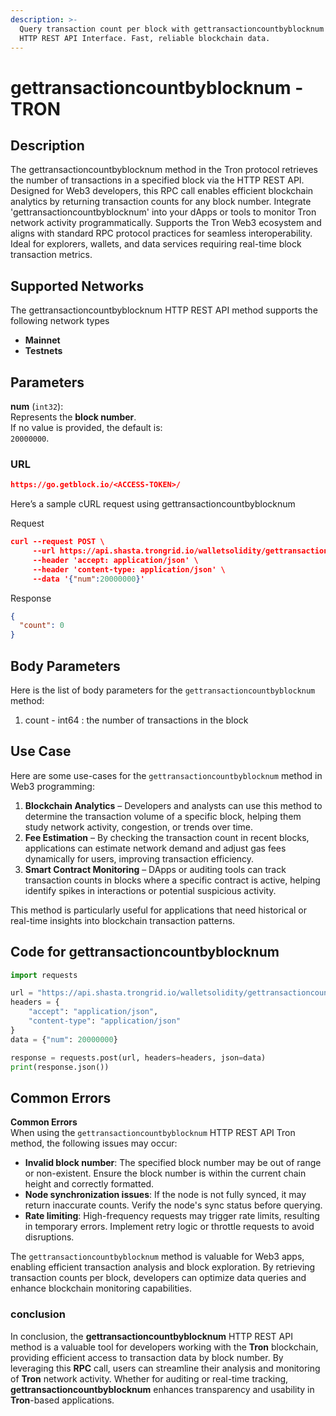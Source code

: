 ```yaml
---
description: >-
  Query transaction count per block with gettransactioncountbyblocknum in Tron's
  HTTP REST API Interface. Fast, reliable blockchain data.
---
```


# gettransactioncountbyblocknum - TRON

## Description

The gettransactioncountbyblocknum method in the Tron protocol retrieves the number of transactions in a specified block via the HTTP REST API. Designed for Web3 developers, this RPC call enables efficient blockchain analytics by returning transaction counts for any block number. Integrate 'gettransactioncountbyblocknum' into your dApps or tools to monitor Tron network activity programmatically. Supports the Tron Web3 ecosystem and aligns with standard RPC protocol practices for seamless interoperability. Ideal for explorers, wallets, and data services requiring real-time block transaction metrics.

## Supported Networks

The gettransactioncountbyblocknum HTTP REST API method supports the following network types

* **Mainnet**
* **Testnets**

## Parameters

**num** (`int32`):\
Represents the **block number**.\
If no value is provided, the default is:\
`20000000`.

### URL

```json
https://go.getblock.io/<ACCESS-TOKEN>/
```

Here’s a sample cURL request using gettransactioncountbyblocknum

Request

```json
curl --request POST \
     --url https://api.shasta.trongrid.io/walletsolidity/gettransactioncountbyblocknum \
     --header 'accept: application/json' \
     --header 'content-type: application/json' \
     --data '{"num":20000000}' 
```

Response

```json
{
  "count": 0
}
```

## Body Parameters

Here is the list of body parameters for the `gettransactioncountbyblocknum` method:

1. count - int64 : the number of transactions in the block

## Use Case

Here are some use-cases for the `gettransactioncountbyblocknum` method in Web3 programming:

1. **Blockchain Analytics** – Developers and analysts can use this method to determine the transaction volume of a specific block, helping them study network activity, congestion, or trends over time.
2. **Fee Estimation** – By checking the transaction count in recent blocks, applications can estimate network demand and adjust gas fees dynamically for users, improving transaction efficiency.
3. **Smart Contract Monitoring** – DApps or auditing tools can track transaction counts in blocks where a specific contract is active, helping identify spikes in interactions or potential suspicious activity.

This method is particularly useful for applications that need historical or real-time insights into blockchain transaction patterns.

## Code for gettransactioncountbyblocknum

```python
import requests

url = "https://api.shasta.trongrid.io/walletsolidity/gettransactioncountbyblocknum"
headers = {
    "accept": "application/json",
    "content-type": "application/json"
}
data = {"num": 20000000}

response = requests.post(url, headers=headers, json=data)
print(response.json())
```

## Common Errors

**Common Errors**\
When using the `gettransactioncountbyblocknum` HTTP REST API Tron method, the following issues may occur:

* **Invalid block number**: The specified block number may be out of range or non-existent. Ensure the block number is within the current chain height and correctly formatted.
* **Node synchronization issues**: If the node is not fully synced, it may return inaccurate counts. Verify the node's sync status before querying.
* **Rate limiting**: High-frequency requests may trigger rate limits, resulting in temporary errors. Implement retry logic or throttle requests to avoid disruptions.

The `gettransactioncountbyblocknum` method is valuable for Web3 apps, enabling efficient transaction analysis and block exploration. By retrieving transaction counts per block, developers can optimize data queries and enhance blockchain monitoring capabilities.

### conclusion

In conclusion, the **gettransactioncountbyblocknum** HTTP REST API method is a valuable tool for developers working with the **Tron** blockchain, providing efficient access to transaction data by block number. By leveraging this **RPC** call, users can streamline their analysis and monitoring of **Tron** network activity. Whether for auditing or real-time tracking, **gettransactioncountbyblocknum** enhances transparency and usability in **Tron**-based applications.

